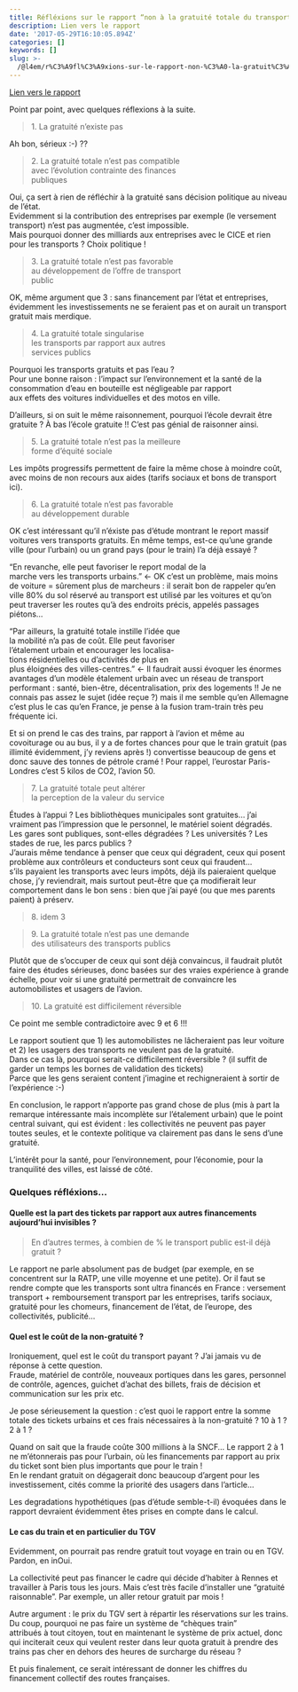 ```yaml
---
title: Réfléxions sur le rapport “non à la gratuité totale du transport public”
description: Lien vers le rapport
date: '2017-05-29T16:10:05.894Z'
categories: []
keywords: []
slug: >-
  /@l4em/r%C3%A9fl%C3%A9xions-sur-le-rapport-non-%C3%A0-la-gratuit%C3%A9-totale-du-transport-public-fa98055935ab
---
```


[Lien vers le rapport](http://utp.fr/sites/default/files/Publications/Fnaut_UTP2014_Non_la_gratuit_des_TP_Position.pdf)

Point par point, avec quelques réflexions à la suite.

> 1\. La gratuité n’existe pas

Ah bon, sérieux :-) ??

> 2\. La gratuité totale n’est pas compatible  
> avec l’évolution contrainte des finances  
> publiques

Oui, ça sert à rien de réfléchir à la gratuité sans décision politique au niveau de l’état.   
Evidemment si la contribution des entreprises par exemple (le versement transport) n’est pas augmentée, c’est impossible.   
Mais pourquoi donner des milliards aux entreprises avec le CICE et rien pour les transports ? Choix politique !

> 3\. La gratuité totale n’est pas favorable  
> au développement de l’offre de transport  
> public

OK, même argument que 3 : sans financement par l’état et entreprises, évidemment les investissements ne se feraient pas et on aurait un transport gratuit mais merdique.

> 4\. La gratuité totale singularise  
> les transports par rapport aux autres  
> services publics

Pourquoi les transports gratuits et pas l’eau ?  
Pour une bonne raison : l’impact sur l’environnement et la santé de la consommation d’eau en bouteille est négligeable par rapport   
aux effets des voitures individuelles et des motos en ville.

D’ailleurs, si on suit le même raisonnement, pourquoi l’école devrait être gratuite ? À bas l’école gratuite !! C’est pas génial de raisonner ainsi.

> 5\. La gratuité totale n’est pas la meilleure  
> forme d’équité sociale

Les impôts progressifs permettent de faire la même chose à moindre coût, avec moins de non recours aux aides (tarifs sociaux et bons de transport ici).

> 6\. La gratuité totale n’est pas favorable  
> au développement durable

OK c’est intéressant qu’il n’éxiste pas d’étude montrant le report massif voitures vers transports gratuits. En même temps, est-ce qu’une grande ville (pour l’urbain) ou un grand pays (pour le train) l’a déjà essayé ?

“En revanche, elle peut favoriser le report modal de la  
marche vers les transports urbains.” ← OK c’est un problème, mais moins de voiture = sûrement plus de marcheurs : il serait bon de rappeler qu’en ville 80% du sol réservé au transport est utilisé par les voitures et qu’on peut traverser les routes qu’à des endroits précis, appelés passages piétons…

“Par ailleurs, la gratuité totale instille l’idée que  
la mobilité n’a pas de coût. Elle peut favoriser  
l’étalement urbain et encourager les localisa-  
tions résidentielles ou d’activités de plus en  
plus éloignées des villes-centres.” ← Il faudrait aussi évoquer les énormes avantages d’un modèle étalement urbain avec un réseau de transport performant : santé, bien-être, décentralisation, prix des logements !! Je ne connais pas assez le sujet (idée reçue ?) mais il me semble qu’en Allemagne c’est plus le cas qu’en France, je pense à la fusion tram-train très peu fréquente ici.

Et si on prend le cas des trains, par rapport à l’avion et même au covoiturage ou au bus, il y a de fortes chances pour que le train gratuit (pas illimité évidemment, j’y reviens après !) convertisse beaucoup de gens et   
donc sauve des tonnes de pétrole cramé ! Pour rappel, l’eurostar Paris-Londres c’est 5 kilos de CO2, l’avion 50.

> 7\. La gratuité totale peut altérer  
> la perception de la valeur du service

Études à l’appui ? Les bibliothèques municipales sont gratuites… j’ai vraiment pas l’impression que le personnel, le matériel soient dégradés.   
Les gares sont publiques, sont-elles dégradées ? Les universités ? Les stades de rue, les parcs publics ?  
J’aurais même tendance à penser que ceux qui dégradent, ceux qui posent problème aux contrôleurs et conducteurs sont ceux qui fraudent…   
s’ils payaient les transports avec leurs impôts, déjà ils paieraient quelque chose, j’y reviendrait, mais surtout peut-être que ça modifierait leur comportement dans le bon sens : bien que j’ai payé (ou que mes parents paient) à préserv.

> 8\. idem 3

> 9\. La gratuité totale n’est pas une demande  
> des utilisateurs des transports publics

Plutôt que de s’occuper de ceux qui sont déjà convaincus, il faudrait plutôt faire des études sérieuses, donc basées sur des vraies expérience à grande échelle, pour voir si une gratuité permettrait de convaincre les automobilistes et usagers de l’avion.

> 10\. La gratuité est difficilement réversible

Ce point me semble contradictoire avec 9 et 6 !!!

Le rapport soutient que 1) les automobilistes ne lâcheraient pas leur voiture et 2) les usagers des transports ne veulent pas de la gratuité.   
Dans ce cas là, pourquoi serait-ce difficilement réversible ? (il suffit de garder un temps les bornes de validation des tickets)  
Parce que les gens seraient content j’imagine et rechigneraient à sortir de l’expérience :-)

En conclusion, le rapport n’apporte pas grand chose de plus (mis à part la remarque intéressante mais incomplète sur l’étalement urbain) que le point central suivant, qui est évident : les collectivités ne peuvent pas payer toutes seules, et le contexte politique va clairement pas dans le sens d’une gratuité.

L’intérêt pour la santé, pour l’environnement, pour l’économie, pour la tranquilité des villes, est laissé de côté.

### Quelques réfléxions…

#### Quelle est la part des tickets par rapport aux autres financements aujourd’hui invisibles ?

> En d’autres termes, à combien de % le transport public est-il déjà gratuit ?

Le rapport ne parle absolument pas de budget (par exemple, en se concentrent sur la RATP, une ville moyenne et une petite). Or il faut se rendre compte que les transports sont ultra financés en France : versement transport + remboursement transport par les entreprises, tarifs sociaux, gratuité pour les chomeurs, financement de l’état, de l’europe, des collectivités, publicité…

#### Quel est le coût de la non-gratuité ?

Ironiquement, quel est le coût du transport payant ? J’ai jamais vu de réponse à cette question.   
Fraude, matériel de contrôle, nouveaux portiques dans les gares, personnel de contrôle, agences, guichet d’achat des billets, frais de décision et communication sur les prix etc.

Je pose sérieusement la question : c’est quoi le rapport entre la somme totale des tickets urbains et ces frais nécessaires à la non-gratuité ? 10 à 1 ? 2 à 1 ?

Quand on sait que la fraude coûte 300 millions à la SNCF… Le rapport 2 à 1 ne m’étonnerais pas pour l’urbain, où les financements par rapport au prix du ticket sont bien plus importants que pour le train !   
En le rendant gratuit on dégagerait donc beaucoup d’argent pour les investissement, cités comme la priorité des usagers dans l’article…

Les degradations hypothétiques (pas d’étude semble-t-il) évoquées dans le rapport devraient évidemment êtes prises en compte dans le calcul.

#### Le cas du train et en particulier du TGV

Evidemment, on pourrait pas rendre gratuit tout voyage en train ou en TGV. Pardon, en inOui.

La collectivité peut pas financer le cadre qui décide d’habiter à Rennes et travailler à Paris tous les jours. Mais c’est très facile d’installer une “gratuité raisonnable”. Par exemple, un aller retour gratuit par mois !

Autre argument : le prix du TGV sert à répartir les réservations sur les trains. Du coup, pourquoi ne pas faire un système de “chèques train”   
attribués à tout citoyen, tout en maintenant le système de prix actuel, donc qui inciterait ceux qui veulent rester dans leur quota gratuit à prendre des trains pas cher en dehors des heures de surcharge du réseau ?

Et puis finalement, ce serait intéressant de donner les chiffres du financement collectif des routes françaises.